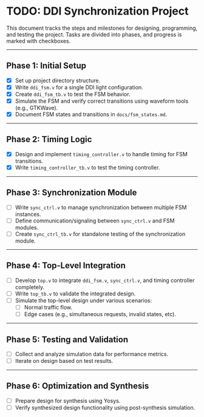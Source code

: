 # TODO: DDI Synchronization Project

This document tracks the steps and milestones for designing, programming, and testing the project. Tasks are divided into phases, and progress is marked with checkboxes.

---

## Phase 1: Initial Setup
- [X] Set up project directory structure.
- [X] Write `ddi_fsm.v` for a single DDI light configuration.
- [X] Create `ddi_fsm_tb.v` to test the FSM behavior.
- [X] Simulate the FSM and verify correct transitions using waveform tools (e.g., GTKWave).
- [X] Document FSM states and transitions in `docs/fsm_states.md`.

---

## Phase 2: Timing Logic
- [X] Design and implement `timing_controller.v` to handle timing for FSM transitions.
- [X] Write `timing_controller_tb.v` to test the timing controller.

---

## Phase 3: Synchronization Module
- [ ] Write `sync_ctrl.v` to manage synchronization between multiple FSM instances.
- [ ] Define communication/signaling between `sync_ctrl.v` and FSM modules.
- [ ] Create `sync_ctrl_tb.v` for standalone testing of the synchronization module.

---

## Phase 4: Top-Level Integration
- [ ] Develop `top.v` to integrate `ddi_fsm.v`, `sync_ctrl.v`, and timing controller completely.
- [ ] Write `top_tb.v` to validate the integrated design.
- [ ] Simulate the top-level design under various scenarios:
  - [ ] Normal traffic flow.
  - [ ] Edge cases (e.g., simultaneous requests, invalid states, etc).

---

## Phase 5: Testing and Validation
- [ ] Collect and analyze simulation data for performance metrics.
- [ ] Iterate on design based on test results.

---

## Phase 6: Optimization and Synthesis
- [ ] Prepare design for synthesis using Yosys.
- [ ] Verify synthesized design functionality using post-synthesis simulation.
